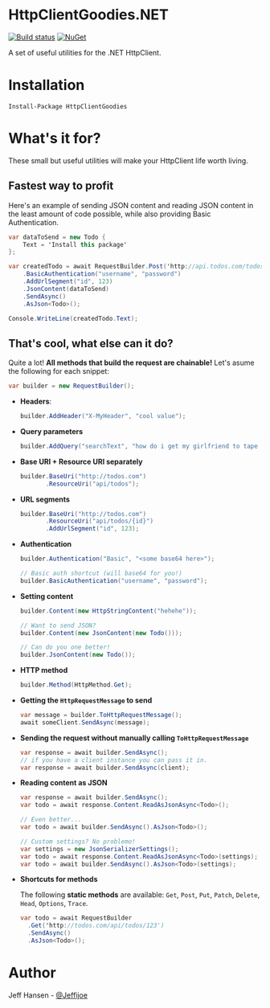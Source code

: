 # HttpClientGoodies.NET

[![Build status](https://ci.appveyor.com/api/projects/status/v8bx4kl22po40vso?svg=true)](https://ci.appveyor.com/project/jeffijoe/httpclientgoodies-net)
[![NuGet](https://img.shields.io/nuget/v/HttpClientGoodies.svg?maxAge=2592000)](http://nuget.org/packages/HttpClientGoodies)

A set of useful utilities for the .NET HttpClient.

# Installation

```
Install-Package HttpClientGoodies
```

# What's it for?

These small but useful utilities will make your HttpClient life worth living.

## Fastest way to profit

Here's an example of sending JSON content and reading JSON content in the least amount of code possible, while also providing Basic Authentication.

```csharp
var dataToSend = new Todo {
    Text = 'Install this package'
};

var createdTodo = await RequestBuilder.Post('http://api.todos.com/todos/{id}')
    .BasicAuthentication("username", "password")
    .AddUrlSegment("id", 123)
    .JsonContent(dataToSend)
    .SendAsync()
    .AsJson<Todo>();

Console.WriteLine(createdTodo.Text);
```

## That's cool, what else can it do?

Quite a lot! **All methods that build the request are chainable!** Let's asume the following for each snippet:

```csharp
var builder = new RequestBuilder();
```

* **Headers**:

  ```csharp
  builder.AddHeader("X-MyHeader", "cool value");
  ```

* **Query parameters**

  ```csharp
  builder.AddQuery("searchText", "how do i get my girlfriend to tape her fingers together like a dinosaur");
  ```

* **Base URI + Resource URI separately**

  ```csharp
  builder.BaseUri("http://todos.com")
         .ResourceUri("api/todos");
  ```

* **URL segments**

  ```csharp
  builder.BaseUri("http://todos.com")
         .ResourceUri("api/todos/{id}")
         .AddUrlSegment("id", 123);
  ```

* **Authentication**

  ```csharp
  builder.Authentication("Basic", "<some base64 here>");

  // Basic auth shortcut (will base64 for you!)
  builder.BasicAuthentication("username", "password");
  ```

* **Setting content**

  ```csharp
  builder.Content(new HttpStringContent("hehehe"));

  // Want to send JSON?
  builder.Content(new JsonContent(new Todo()));

  // Can do you one better!
  builder.JsonContent(new Todo());
  ```


* **HTTP method**

  ```csharp
  builder.Method(HttpMethod.Get);
  ```

* **Getting the `HttpRequestMessage` to send**

  ```csharp
  var message = builder.ToHttpRequestMessage();
  await someClient.SendAsync(message);
  ```

* **Sending the request without manually calling `ToHttpRequestMessage`**

  ```csharp
  var response = await builder.SendAsync();
  // if you have a client instance you can pass it in.
  var response = await builder.SendAsync(client);
  ```

* **Reading content as JSON**

  ```csharp
  var response = await builder.SendAsync();
  var todo = await response.Content.ReadAsJsonAsync<Todo>();

  // Even better...
  var todo = await builder.SendAsync().AsJson<Todo>();

  // Custom settings? No problemo!
  var settings = new JsonSerializerSettings();
  var todo = await response.Content.ReadAsJsonAsync<Todo>(settings);
  var todo = await builder.SendAsync().AsJson<Todo>(settings);
  ```

* **Shortcuts for methods**

  The following **static methods** are available: `Get`, `Post`, `Put`, `Patch`, `Delete`, `Head`, `Options`, `Trace`.

  ```csharp
  var todo = await RequestBuilder
    .Get('http://todos.com/api/todos/123')
    .SendAsync()
    .AsJson<Todo>();
  ```

# Author

Jeff Hansen - [@Jeffijoe](https://twitter.com/Jeffijoe)
